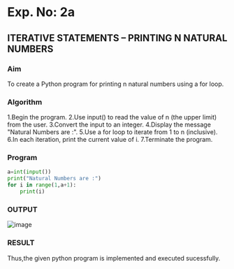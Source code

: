 # Exp. No: 2a  

## ITERATIVE STATEMENTS –  PRINTING N NATURAL NUMBERS

###  Aim
To create a Python program for printing n natural numbers using a for loop.
###  Algorithm

1.Begin the program.
2.Use input() to read the value of n (the upper limit) from the user.
3.Convert the input to an integer.
4.Display the message "Natural Numbers are :".
5.Use a for loop to iterate from 1 to n (inclusive).
6.In each iteration, print the current value of i.
7.Terminate the program.
###  Program

```python
a=int(input())
print("Natural Numbers are :")
for i in range(1,a+1):
    print(i)

```


### OUTPUT

![image](https://github.com/user-attachments/assets/c3dfba8e-0055-4a41-a01b-1a1b6a7ae546)


### RESULT

Thus,the given python program is implemented and executed sucessfully.
```
